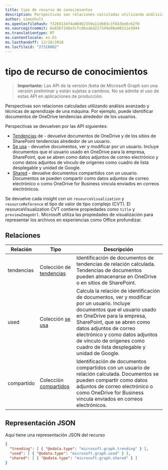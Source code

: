 ```yaml
---
title: tipo de recurso de conocimientos
description: Perspectivas son relaciones calculadas utilizando análisis avanzado y técnicas de aprendizaje de una máquina. Por ejemplo, puede identificar documentos de OneDrive tendencias alrededor de los usuarios.
author: simonhult
ms.openlocfilehash: f3269134f4a80462359a11d603c3f843be0c62f0
ms.sourcegitcommit: 6a82bf240a3cfc0baabd227349e08a08311e3d44
ms.translationtype: MT
ms.contentlocale: es-ES
ms.lasthandoff: 12/18/2018
ms.locfileid: "27318602"
---
```

# <a name="insights-resource-type"></a>tipo de recurso de conocimientos

> **Importante:** Las API de la versión /beta de Microsoft Graph son una versión preliminar y están sujetas a cambios. No se admite el uso de estas API en aplicaciones de producción.

Perspectivas son relaciones calculadas utilizando análisis avanzado y técnicas de aprendizaje de una máquina. Por ejemplo, puede identificar documentos de OneDrive tendencias alrededor de los usuarios.

Perspectivas se devuelven por las API siguientes:

- [Tendencias](insights-trending.md) de - devuelve documentos de OneDrive y de los sitios de SharePoint tendencias alrededor de un usuario.
- [Se usa](insights-used.md) - devuelve documentos, ver y modificar por un usuario. Incluye documentos que el usuario usado en OneDrive para la empresa, SharePoint, que se abren como datos adjuntos de correo electrónico y como datos adjuntos de vínculo de orígenes como cuadro de lista desplegable y unidad de Google.
- [Shared](insights-shared.md) - devuelve documentos compartidos con un usuario. Documentos se pueden compartir como datos adjuntos de correo electrónico o como OneDrive for Business vincula enviados en correos electrónicos.

Se devuelve cada insight con un `resourceVisualization` y `resourceReference` el tipo de valor de tipo complejo (CVT). El resourceVisualization CVT contiene propiedades como `title` y `previewImageUrl`. Microsoft utiliza las propiedades de visualización para representar los archivos en experiencias como Office profundizar.

## <a name="relationships"></a>Relaciones

| Relación      | Tipo          | Descripción  |
| ------------- |---------------| -------------|
| tendencias      | Colección de [tendencias](insights-trending.md)       | Identificación de documentos de tendencias de relación calculada. Tendencias de documentos pueden almacenarse en OneDrive o en sitios de SharePoint.   |
| used      | Colección [se usa](insights-used.md)       | Calcula la relación de identificación de documentos, ver y modificar por un usuario. Incluye documentos que el usuario usado en OneDrive para la empresa, SharePoint, que se abren como datos adjuntos de correo electrónico y como datos adjuntos de vínculo de orígenes como cuadro de lista desplegable y unidad de Google.  |
| compartido        | Colección [compartidos](insights-shared.md)       | Identificación de documentos compartidos con un usuario de relación calculada. Documentos se pueden compartir como datos adjuntos de correo electrónico o como OneDrive for Business vincula enviados en correos electrónicos.   |

## <a name="json-representation"></a>Representación JSON

Aquí tiene una representación JSON del recurso
```json
{
  "trending": [ { "@odata.type": "microsoft.graph.trending" } ],
  "used": [ { "@odata.type": "microsoft.graph.used" } ],
  "shared": [ { "@odata.type": "microsoft.graph.shared" } ]
}
```